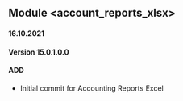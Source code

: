 ## Module <account_reports_xlsx>

#### 16.10.2021
#### Version 15.0.1.0.0
#### ADD
- Initial commit for Accounting Reports Excel